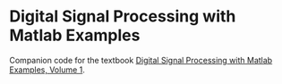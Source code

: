 # Digital Signal Processing with Matlab Examples

Companion code for the textbook [Digital Signal Processing with Matlab Examples, Volume 1](https://www.springer.com/gp/book/9789811025334).